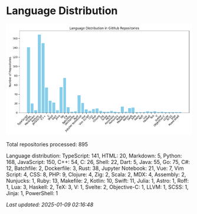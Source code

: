 # Language Distribution

![Language Distribution Chart](language_distribution_bar_chart.png)

Total repositories processed: 895

Language distribution:
TypeScript: 141, HTML: 20, Markdown: 5, Python: 168, JavaScript: 150, C++: 54, C: 26, Shell: 22, Dart: 5, Java: 55, Go: 75, C#: 12, Batchfile: 2, Dockerfile: 3, Rust: 38, Jupyter Notebook: 21, Vue: 7, Vim Script: 4, CSS: 8, PHP: 9, Clojure: 4, Zig: 2, Scala: 2, MDX: 4, Assembly: 2, Nunjucks: 1, Ruby: 13, Makefile: 2, Kotlin: 10, Swift: 11, Julia: 1, Astro: 1, Roff: 1, Lua: 3, Haskell: 2, TeX: 3, V: 1, Svelte: 2, Objective-C: 1, LLVM: 1, SCSS: 1, Jinja: 1, PowerShell: 1


_Last updated: 2025-01-09 02:16:48_
